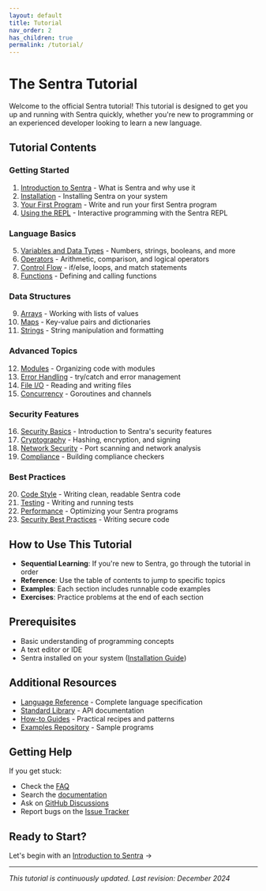 ```yaml
---
layout: default
title: Tutorial
nav_order: 2
has_children: true
permalink: /tutorial/
---
```


# The Sentra Tutorial

Welcome to the official Sentra tutorial! This tutorial is designed to get you up and running with Sentra quickly, whether you're new to programming or an experienced developer looking to learn a new language.

## Tutorial Contents

### Getting Started
1. [Introduction to Sentra](/tutorial/introduction/) - What is Sentra and why use it
2. [Installation](/tutorial/installation/) - Installing Sentra on your system
3. [Your First Program](/tutorial/first-program/) - Write and run your first Sentra program
4. [Using the REPL](/tutorial/repl/) - Interactive programming with the Sentra REPL

### Language Basics
5. [Variables and Data Types](/tutorial/data-types/) - Numbers, strings, booleans, and more
6. [Operators](/tutorial/operators/) - Arithmetic, comparison, and logical operators
7. [Control Flow](/tutorial/control-flow/) - if/else, loops, and match statements
8. [Functions](/tutorial/functions/) - Defining and calling functions

### Data Structures
9. [Arrays](/tutorial/arrays/) - Working with lists of values
10. [Maps](/tutorial/maps/) - Key-value pairs and dictionaries
11. [Strings](/tutorial/strings/) - String manipulation and formatting

### Advanced Topics
12. [Modules](/tutorial/modules/) - Organizing code with modules
13. [Error Handling](/tutorial/error-handling/) - try/catch and error management
14. [File I/O](/tutorial/file-io/) - Reading and writing files
15. [Concurrency](/tutorial/concurrency/) - Goroutines and channels

### Security Features
16. [Security Basics](/tutorial/security-basics/) - Introduction to Sentra's security features
17. [Cryptography](/tutorial/cryptography/) - Hashing, encryption, and signing
18. [Network Security](/tutorial/network-security/) - Port scanning and network analysis
19. [Compliance](/tutorial/compliance/) - Building compliance checkers

### Best Practices
20. [Code Style](/tutorial/style-guide/) - Writing clean, readable Sentra code
21. [Testing](/tutorial/testing/) - Writing and running tests
22. [Performance](/tutorial/performance/) - Optimizing your Sentra programs
23. [Security Best Practices](/tutorial/security-practices/) - Writing secure code

## How to Use This Tutorial

- **Sequential Learning**: If you're new to Sentra, go through the tutorial in order
- **Reference**: Use the table of contents to jump to specific topics
- **Examples**: Each section includes runnable code examples
- **Exercises**: Practice problems at the end of each section

## Prerequisites

- Basic understanding of programming concepts
- A text editor or IDE
- Sentra installed on your system ([Installation Guide](/tutorial/installation/))

## Additional Resources

- [Language Reference](/reference/) - Complete language specification
- [Standard Library](/library/) - API documentation
- [How-to Guides](/guide/) - Practical recipes and patterns
- [Examples Repository](https://github.com/sentra-language/examples) - Sample programs

## Getting Help

If you get stuck:

- Check the [FAQ](/faq/)
- Search the [documentation](/search/)
- Ask on [GitHub Discussions](https://github.com/sentra-language/sentra/discussions)
- Report bugs on the [Issue Tracker](https://github.com/sentra-language/sentra/issues)

## Ready to Start?

Let's begin with an [Introduction to Sentra](/tutorial/introduction/) →

---

*This tutorial is continuously updated. Last revision: December 2024*